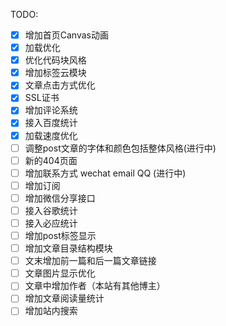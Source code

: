 TODO:
- [x] 增加首页Canvas动画
- [x] 加载优化
- [x] 优化代码块风格
- [x] 增加标签云模块
- [x] 文章点击方式优化
- [x] SSL证书
- [x] 增加评论系统
- [x] 接入百度统计
- [x] 加载速度优化
- [ ] 调整post文章的字体和颜色包括整体风格(进行中)
- [ ] 新的404页面
- [ ] 增加联系方式 wechat email QQ (进行中)
- [ ] 增加订阅
- [ ] 增加微信分享接口
- [ ] 接入谷歌统计
- [ ] 接入必应统计
- [ ] 增加post标签显示
- [ ] 增加文章目录结构模块
- [ ] 文末增加前一篇和后一篇文章链接
- [ ] 文章图片显示优化
- [ ] 文章中增加作者（本站有其他博主）
- [ ] 增加文章阅读量统计
- [ ] 增加站内搜索
